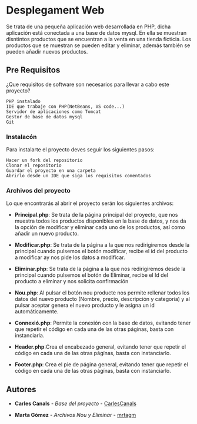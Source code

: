 # Desplegament Web

Se trata de una pequeña aplicación web desarrollada en PHP, dicha aplicación está conectada a una base de datos mysql. En ella se muestran disntintos productos que se encuentran a la venta en una tienda ficticia. Los productos que se muestran se pueden editar y eliminar, además también se pueden añadir nuevos productos.


## Pre Requisitos

¿Que requisitos de software son necesarios para llevar a cabo este proyecto?

```
PHP instalado
IDE que trabaje con PHP(NetBeans, VS code...)
Servidor de aplicaciones como Tomcat
Gestor de base de datos mysql
Git
```

### Instalacón

Para instalarte el proyecto deves seguir los siguientes pasos:

```
Hacer un fork del repositorio
Clonar el repositorio 
Guardar el proyecto en una carpeta
Abrirlo desde un IDE que siga los requisitos comentados
```

### Archivos del proyecto

Lo que encontrarás al abrir el proyecto serán los siguientes archivos:

* **Principal.php**: Se trata de la página principal del proyecto, que nos muestra todos los productos disponibles en la base de datos, y nos da la opción de modificar y eliminar cada uno de los productos, así como añadir un nuevo producto.

* **Modificar.php**: Se trata de la página a la que nos redirigiremos desde la principal cuando pulsemos el botón modificar, recibe el id del producto a modificar ay nos pide los datos a modificar.

* **Eliminar.php**: Se trata de la página a la que nos redirigiremos desde la principal cuando pulsemos el botón de Eliminar, recibe el Id del producto a eliminar y nos solicita confirmación

* **Nou.php**: Al pulsar el botón nou producte nos permite rellenar todos los datos del nuevo producto (Nombre, precio, descripción y categoría) y al pulsar aceptar genera el nuevo producto y le asigna un id automáticamente.

* **Connexió.php**: Permite la conexión con la base de datos, evitando tener que repetir el código en cada una de las otras págínas, basta con instanciarla.

* **Header.php**:Crea el encabezado general, evitando tener que repetir el código en cada una de las otras págínas, basta con instanciarlo.

* **Footer.php**: Crea el pie de página general, evitando tener que repetir el código en cada una de las otras págínas, basta con instanciarlo.


## Autores

* **Carles Canals** - *Base del proyecto* - [CarlesCanals](https://github.com/CarlesCanals/Desplegament-web)

* **Marta Gómez** - *Archivos Nou y Eliminar* - [mrtagm](https://github.com/mrtagm/Desplegament-web)

